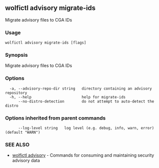 ## wolfictl advisory migrate-ids

Migrate advisory files to CGA IDs

### Usage

```
wolfictl advisory migrate-ids [flags]
```

### Synopsis

Migrate advisory files to CGA IDs

### Options

```
  -a, --advisory-repo-dir string   directory containing an advisory repository
  -h, --help                       help for migrate-ids
      --no-distro-detection        do not attempt to auto-detect the distro
```

### Options inherited from parent commands

```
      --log-level string   log level (e.g. debug, info, warn, error) (default "WARN")
```

### SEE ALSO

* [wolfictl advisory](wolfictl_advisory.md)	 - Commands for consuming and maintaining security advisory data

